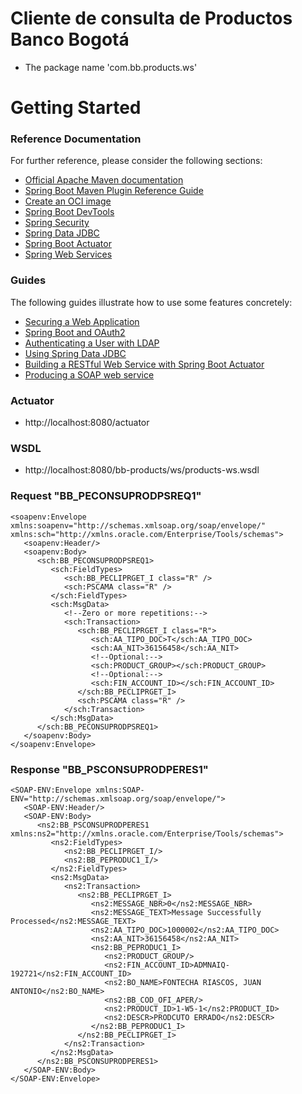 # Cliente de consulta de Productos Banco Bogotá

* The package name 'com.bb.products.ws'

# Getting Started

### Reference Documentation
For further reference, please consider the following sections:

* [Official Apache Maven documentation](https://maven.apache.org/guides/index.html)
* [Spring Boot Maven Plugin Reference Guide](https://docs.spring.io/spring-boot/docs/3.2.1/maven-plugin/reference/html/)
* [Create an OCI image](https://docs.spring.io/spring-boot/docs/3.2.1/maven-plugin/reference/html/#build-image)
* [Spring Boot DevTools](https://docs.spring.io/spring-boot/docs/3.2.1/reference/htmlsingle/index.html#using.devtools)
* [Spring Security](https://docs.spring.io/spring-boot/docs/3.2.1/reference/htmlsingle/index.html#web.security)
* [Spring Data JDBC](https://docs.spring.io/spring-boot/docs/3.2.1/reference/htmlsingle/index.html#data.sql.jdbc)
* [Spring Boot Actuator](https://docs.spring.io/spring-boot/docs/3.2.1/reference/htmlsingle/index.html#actuator)
* [Spring Web Services](https://docs.spring.io/spring-boot/docs/3.2.1/reference/htmlsingle/index.html#io.webservices)

### Guides
The following guides illustrate how to use some features concretely:

* [Securing a Web Application](https://spring.io/guides/gs/securing-web/)
* [Spring Boot and OAuth2](https://spring.io/guides/tutorials/spring-boot-oauth2/)
* [Authenticating a User with LDAP](https://spring.io/guides/gs/authenticating-ldap/)
* [Using Spring Data JDBC](https://github.com/spring-projects/spring-data-examples/tree/master/jdbc/basics)
* [Building a RESTful Web Service with Spring Boot Actuator](https://spring.io/guides/gs/actuator-service/)
* [Producing a SOAP web service](https://spring.io/guides/gs/producing-web-service/)

### Actuator
* http://localhost:8080/actuator

### WSDL
* http://localhost:8080/bb-products/ws/products-ws.wsdl

### Request "BB_PECONSUPRODPSREQ1"

```angular2html
<soapenv:Envelope xmlns:soapenv="http://schemas.xmlsoap.org/soap/envelope/" xmlns:sch="http://xmlns.oracle.com/Enterprise/Tools/schemas">
   <soapenv:Header/>
   <soapenv:Body>
      <sch:BB_PECONSUPRODPSREQ1>
         <sch:FieldTypes>
            <sch:BB_PECLIPRGET_I class="R" />
            <sch:PSCAMA class="R" />
         </sch:FieldTypes>
         <sch:MsgData>
            <!--Zero or more repetitions:-->
            <sch:Transaction>
               <sch:BB_PECLIPRGET_I class="R">
                  <sch:AA_TIPO_DOC>T</sch:AA_TIPO_DOC>
                  <sch:AA_NIT>36156458</sch:AA_NIT>
                  <!--Optional:-->
                  <sch:PRODUCT_GROUP></sch:PRODUCT_GROUP>
                  <!--Optional:-->
                  <sch:FIN_ACCOUNT_ID></sch:FIN_ACCOUNT_ID>
               </sch:BB_PECLIPRGET_I>
               <sch:PSCAMA class="R" />
            </sch:Transaction>
         </sch:MsgData>
      </sch:BB_PECONSUPRODPSREQ1>
   </soapenv:Body>
</soapenv:Envelope>
```

### Response "BB_PSCONSUPRODPERES1"

```angular2html
<SOAP-ENV:Envelope xmlns:SOAP-ENV="http://schemas.xmlsoap.org/soap/envelope/">
   <SOAP-ENV:Header/>
   <SOAP-ENV:Body>
      <ns2:BB_PSCONSUPRODPERES1 xmlns:ns2="http://xmlns.oracle.com/Enterprise/Tools/schemas">
         <ns2:FieldTypes>
            <ns2:BB_PECLIPRGET_I/>
            <ns2:BB_PEPRODUC1_I/>
         </ns2:FieldTypes>
         <ns2:MsgData>
            <ns2:Transaction>
               <ns2:BB_PECLIPRGET_I>
                  <ns2:MESSAGE_NBR>0</ns2:MESSAGE_NBR>
                  <ns2:MESSAGE_TEXT>Message Successfully Processed</ns2:MESSAGE_TEXT>
                  <ns2:AA_TIPO_DOC>1000002</ns2:AA_TIPO_DOC>
                  <ns2:AA_NIT>36156458</ns2:AA_NIT>
                  <ns2:BB_PEPRODUC1_I>
                     <ns2:PRODUCT_GROUP/>
                     <ns2:FIN_ACCOUNT_ID>ADMNAIQ-192721</ns2:FIN_ACCOUNT_ID>
                     <ns2:BO_NAME>FONTECHA RIASCOS, JUAN ANTONIO</ns2:BO_NAME>
                     <ns2:BB_COD_OFI_APER/>
                     <ns2:PRODUCT_ID>1-W5-1</ns2:PRODUCT_ID>
                     <ns2:DESCR>PRODCUTO ERRADO</ns2:DESCR>
                  </ns2:BB_PEPRODUC1_I>
               </ns2:BB_PECLIPRGET_I>
            </ns2:Transaction>
         </ns2:MsgData>
      </ns2:BB_PSCONSUPRODPERES1>
   </SOAP-ENV:Body>
</SOAP-ENV:Envelope>
```